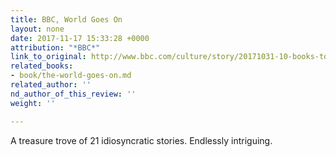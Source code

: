 ```yaml
---
title: BBC, World Goes On
layout: none
date: 2017-11-17 15:33:28 +0000
attribution: "*BBC*"
link_to_original: http://www.bbc.com/culture/story/20171031-10-books-to-read-in-november
related_books:
- book/the-world-goes-on.md
related_author: ''
nd_author_of_this_review: ''
weight: ''

---
```

A treasure trove of 21 idiosyncratic stories. Endlessly intriguing.